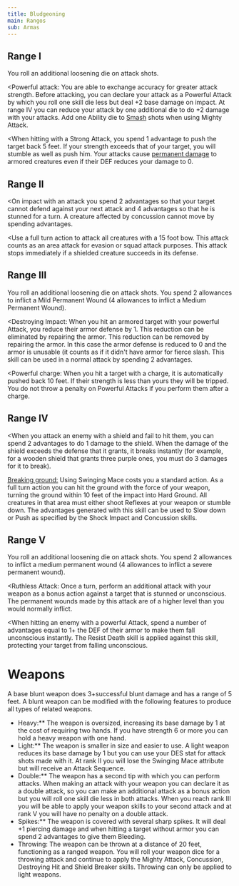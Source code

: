 ```yaml
---
title: Bludgeoning
main: Rangos
sub: Armas
---
```


## Range I

You roll an additional loosening die on attack shots. 

<Powerful attack: You are able to exchange accuracy for greater attack strength. Before attacking, you can declare your attack as a Powerful Attack by which you roll one skill die less but deal +2 base damage on impact. At range IV you can reduce your attack by one additional die to do +2 damage with your attacks. Add one Ability die to [Smash](http://raldamain.com/rules/talentos.html#lista-de-talentos) shots when using Mighty Attack.

<When hitting with a Strong Attack, you spend 1 advantage to push the target back 5 feet. If your strength exceeds that of your target, you will stumble as well as push him. Your attacks cause [permanent damage](http://raldamain.com/rules/Heridas%20permanentes.html) to armored creatures even if their DEF reduces your damage to 0.

## Range II

<On impact with an attack you spend 2 advantages so that your target cannot defend against your next attack and 4 advantages so that he is stunned for a turn. A creature affected by concussion cannot move by spending advantages.

<Use a full turn action to attack all creatures with a 15 foot bow. This attack counts as an area attack for evasion or squad attack purposes. This attack stops immediately if a shielded creature succeeds in its defense.

## Range III

You roll an additional loosening die on attack shots. You spend 2 allowances to inflict a Mild Permanent Wound (4 allowances to inflict a Medium Permanent Wound).

<Destroying Impact: When you hit an armored target with your powerful Attack, you reduce their armor defense by 1. This reduction can be eliminated by repairing the armor. This reduction can be removed by repairing the armor. In this case the armor defense is reduced to 0 and the armor is unusable (it counts as if it didn't have armor for fierce slash. This skill can be used in a normal attack by spending 2 advantages. 

<Powerful charge: When you hit a target with a charge, it is automatically pushed back 10 feet. If their strength is less than yours they will be tripped. You do not throw a penalty on Powerful Attacks if you perform them after a charge.

## Range IV 

<When you attack an enemy with a shield and fail to hit them, you can spend 2 advantages to do 1 damage to the shield. When the damage of the shield exceeds the defense that it grants, it breaks instantly (for example, for a wooden shield that grants three purple ones, you must do 3 damages for it to break).

<u>Breaking ground:</u> Using Swinging Mace costs you a standard action. As a full turn action you can hit the ground with the force of your weapon, turning the ground within 10 feet of the impact into Hard Ground. All creatures in that area must either shoot Reflexes at your weapon or stumble down. The advantages generated with this skill can be used to Slow down or Push as specified by the Shock Impact and Concussion skills.

## Range V 

You roll an additional loosening die on attack shots. You spend 2 allowances to inflict a medium permanent wound (4 allowances to inflict a severe permanent wound).

<Ruthless Attack: Once a turn, perform an additional attack with your weapon as a bonus action against a target that is stunned or unconscious. The permanent wounds made by this attack are of a higher level than you would normally inflict.

<When hitting an enemy with a powerful Attack, spend a number of advantages equal to 1+ the DEF of their armor to make them fall unconscious instantly. The Resist Death skill is applied against this skill, protecting your target from falling unconscious.

# Weapons

A base blunt weapon does 3+successful blunt damage and has a range of 5 feet. A blunt weapon can be modified with the following features to produce all types of related weapons.

- Heavy:** The weapon is oversized, increasing its base damage by 1 at the cost of requiring two hands. If you have strength 6 or more you can hold a heavy weapon with one hand.
- Light:** The weapon is smaller in size and easier to use. A light weapon reduces its base damage by 1 but you can use your DES stat for attack shots made with it. At rank II you will lose the Swinging Mace attribute but will receive an Attack Sequence.
- Double:** The weapon has a second tip with which you can perform attacks. When making an attack with your weapon you can declare it as a double attack, so you can make an additional attack as a bonus action but you will roll one skill die less in both attacks. When you reach rank III you will be able to apply your weapon skills to your second attack and at rank V you will have no penalty on a double attack.
- Spikes:** The weapon is covered with several sharp spikes. It will deal +1 piercing damage and when hitting a target without armor you can spend 2 advantages to give them Bleeding. 
- Throwing: The weapon can be thrown at a distance of 20 feet, functioning as a ranged weapon. You will roll your weapon dice for a throwing attack and continue to apply the Mighty Attack, Concussion, Destroying Hit and Shield Breaker skills. Throwing can only be applied to light weapons.